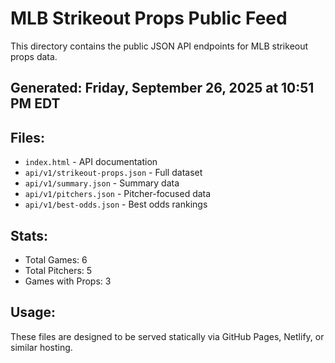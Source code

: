 # MLB Strikeout Props Public Feed

This directory contains the public JSON API endpoints for MLB strikeout props data.

## Generated: Friday, September 26, 2025 at 10:51 PM EDT

## Files:
- `index.html` - API documentation
- `api/v1/strikeout-props.json` - Full dataset
- `api/v1/summary.json` - Summary data
- `api/v1/pitchers.json` - Pitcher-focused data  
- `api/v1/best-odds.json` - Best odds rankings

## Stats:
- Total Games: 6
- Total Pitchers: 5
- Games with Props: 3

## Usage:
These files are designed to be served statically via GitHub Pages, Netlify, or similar hosting.
